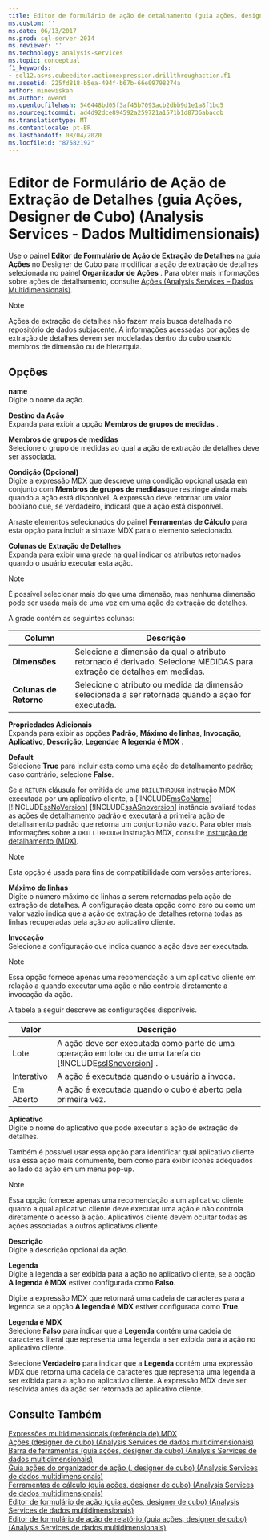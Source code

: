 ```yaml
---
title: Editor de formulário de ação de detalhamento (guia ações, designer de cubo) (Analysis Services-dados multidimensionais) | Microsoft Docs
ms.custom: ''
ms.date: 06/13/2017
ms.prod: sql-server-2014
ms.reviewer: ''
ms.technology: analysis-services
ms.topic: conceptual
f1_keywords:
- sql12.asvs.cubeeditor.actionexpression.drillthroughaction.f1
ms.assetid: 225fd818-b5ea-494f-b67b-66e09798274a
author: minewiskan
ms.author: owend
ms.openlocfilehash: 546448bd05f3af45b7093acb2dbb9d1e1a8f1bd5
ms.sourcegitcommit: ad4d92dce894592a259721a1571b1d8736abacdb
ms.translationtype: MT
ms.contentlocale: pt-BR
ms.lasthandoff: 08/04/2020
ms.locfileid: "87582192"
---
```

# <a name="drillthrough-action-form-editor-actions-tab-cube-designer-analysis-services---multidimensional-data"></a>Editor de Formulário de Ação de Extração de Detalhes (guia Ações, Designer de Cubo) (Analysis Services - Dados Multidimensionais)
  Use o painel **Editor de Formulário de Ação de Extração de Detalhes** na guia **Ações** no Designer de Cubo para modificar a ação de extração de detalhes selecionada no painel **Organizador de Ações** . Para obter mais informações sobre ações de detalhamento, consulte [Ações &#40;Analysis Services – Dados Multidimensionais&#41;](multidimensional-models/actions-analysis-services-multidimensional-data.md).  
  
> [!NOTE]  
>  Ações de extração de detalhes não fazem mais busca detalhada no repositório de dados subjacente. A informações acessadas por ações de extração de detalhes devem ser modeladas dentro do cubo usando membros de dimensão ou de hierarquia.  
  
## <a name="options"></a>Opções  
 **name**  
 Digite o nome da ação.  
  
 **Destino da Ação**  
 Expanda para exibir a opção **Membros de grupos de medidas** .  
  
 **Membros de grupos de medidas**  
 Selecione o grupo de medidas ao qual a ação de extração de detalhes deve ser associada.  
  
 **Condição (Opcional)**  
 Digite a expressão MDX que descreve uma condição opcional usada em conjunto com **Membros de grupos de medidas**que restringe ainda mais quando a ação está disponível. A expressão deve retornar um valor booliano que, se verdadeiro, indicará que a ação está disponível.  
  
 Arraste elementos selecionados do painel **Ferramentas de Cálculo** para esta opção para incluir a sintaxe MDX para o elemento selecionado.  
  
 **Colunas de Extração de Detalhes**  
 Expanda para exibir uma grade na qual indicar os atributos retornados quando o usuário executar esta ação.  
  
> [!NOTE]  
>  É possível selecionar mais do que uma dimensão, mas nenhuma dimensão pode ser usada mais de uma vez em uma ação de extração de detalhes.  
  
 A grade contém as seguintes colunas:  
  
|Column|Descrição|  
|------------|-----------------|  
|**Dimensões**|Selecione a dimensão da qual o atributo retornado é derivado. Selecione MEDIDAS para extração de detalhes em medidas.|  
|**Colunas de Retorno**|Selecione o atributo ou medida da dimensão selecionada a ser retornada quando a ação for executada.|  
  
 **Propriedades Adicionais**  
 Expanda para exibir as opções **Padrão**, **Máximo de linhas**, **Invocação**, **Aplicativo**, **Descrição**, **Legenda**e **A legenda é MDX** .  
  
 **Default**  
 Selecione **True** para incluir esta como uma ação de detalhamento padrão; caso contrário, selecione **False**.  
  
 Se a `RETURN` cláusula for omitida de uma `DRILLTHROUGH` instrução MDX executada por um aplicativo cliente, a [!INCLUDE[msCoName](../includes/msconame-md.md)] [!INCLUDE[ssNoVersion](../includes/ssnoversion-md.md)] [!INCLUDE[ssASnoversion](../includes/ssasnoversion-md.md)] instância avaliará todas as ações de detalhamento padrão e executará a primeira ação de detalhamento padrão que retorna um conjunto não vazio. Para obter mais informações sobre a `DRILLTHROUGH` instrução MDX, consulte [instrução de detalhamento &#40;MDX&#41;](/sql/mdx/mdx-data-manipulation-drillthrough).  
  
> [!NOTE]  
>  Esta opção é usada para fins de compatibilidade com versões anteriores.  
  
 **Máximo de linhas**  
 Digite o número máximo de linhas a serem retornadas pela ação de extração de detalhes. A configuração desta opção como zero ou como um valor vazio indica que a ação de extração de detalhes retorna todas as linhas recuperadas pela ação ao aplicativo cliente.  
  
 **Invocação**  
 Selecione a configuração que indica quando a ação deve ser executada.  
  
> [!NOTE]  
>  Essa opção fornece apenas uma recomendação a um aplicativo cliente em relação a quando executar uma ação e não controla diretamente a invocação da ação.  
  
 A tabela a seguir descreve as configurações disponíveis.  
  
|Valor|Descrição|  
|-----------|-----------------|  
|Lote|A ação deve ser executada como parte de uma operação em lote ou de uma tarefa do [!INCLUDE[ssISnoversion](../includes/ssisnoversion-md.md)] .|  
|Interativo|A ação é executada quando o usuário a invoca.|  
|Em Aberto|A ação é executada quando o cubo é aberto pela primeira vez.|  
  
 **Aplicativo**  
 Digite o nome do aplicativo que pode executar a ação de extração de detalhes.  
  
 Também é possível usar essa opção para identificar qual aplicativo cliente usa essa ação mais comumente, bem como para exibir ícones adequados ao lado da ação em um menu pop-up.  
  
> [!NOTE]  
>  Essa opção fornece apenas uma recomendação a um aplicativo cliente quanto a qual aplicativo cliente deve executar uma ação e não controla diretamente o acesso à ação. Aplicativos cliente devem ocultar todas as ações associadas a outros aplicativos cliente.  
  
 **Descrição**  
 Digite a descrição opcional da ação.  
  
 **Legenda**  
 Digite a legenda a ser exibida para a ação no aplicativo cliente, se a opção **A legenda é MDX** estiver configurada como **Falso**.  
  
 Digite a expressão MDX que retornará uma cadeia de caracteres para a legenda se a opção **A legenda é MDX** estiver configurada como **True**.  
  
 **Legenda é MDX**  
 Selecione **Falso** para indicar que a **Legenda** contém uma cadeia de caracteres literal que representa uma legenda a ser exibida para a ação no aplicativo cliente.  
  
 Selecione **Verdadeiro** para indicar que a **Legenda** contém uma expressão MDX que retorna uma cadeia de caracteres que representa uma legenda a ser exibida para a ação no aplicativo cliente. A expressão MDX deve ser resolvida antes da ação ser retornada ao aplicativo cliente.  
  
## <a name="see-also"></a>Consulte Também  
 [Expressões multidimensionais &#40;referência de&#41; MDX](/sql/mdx/multidimensional-expressions-mdx-reference)   
 [Ações &#40;designer de cubo&#41; &#40;Analysis Services de dados multidimensionais&#41;](actions-cube-designer-analysis-services-multidimensional-data.md)   
 [Barra de ferramentas &#40;guia ações, designer de cubo&#41; &#40;Analysis Services de dados multidimensionais&#41;](toolbar-actions-tab-cube-designer-analysis-services-multidimensional-data.md)   
 [Guia ações do organizador de ação &#40;, designer de cubo&#41; &#40;Analysis Services de dados multidimensionais&#41;](action-organizer-cube-designer-analysis-services-multidimensional-data.md)   
 [Ferramentas de cálculo &#40;guia ações, designer de cubo&#41; &#40;Analysis Services de dados multidimensionais&#41;](calculation-tools-actions-cube-designer-analysis-services-multidimensional-data.md)   
 [Editor de formulário de ação &#40;guia ações, designer de cubo&#41; &#40;Analysis Services de dados multidimensionais&#41;](action-form-editor-cube-designer-analysis-services-multidimensional-data.md)   
 [Editor de formulário de ação de relatório &#40;guia ações, designer de cubo&#41; &#40;Analysis Services de dados multidimensionais&#41;](report-action-form-editor-cube-designer-analysis-services-multidimensional-data.md)  
  
  
